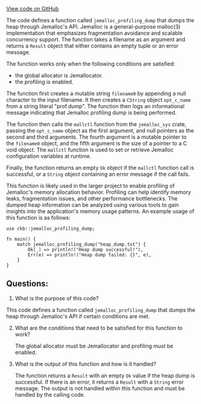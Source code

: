 [View code on GitHub](https://github.com/nervosnetwork/ckb/blob/develop/util/memory-tracker/src/jemalloc.rs)

The code defines a function called `jemalloc_profiling_dump` that dumps the heap through Jemalloc's API. Jemalloc is a general-purpose malloc(3) implementation that emphasizes fragmentation avoidance and scalable concurrency support. The function takes a filename as an argument and returns a `Result` object that either contains an empty tuple or an error message.

The function works only when the following conditions are satisfied:
- the global allocator is Jemallocator.
- the profiling is enabled.

The function first creates a mutable string `filename0` by appending a null character to the input filename. It then creates a `CString` object `opt_c_name` from a string literal "prof.dump". The function then logs an informational message indicating that Jemalloc profiling dump is being performed.

The function then calls the `mallctl` function from the `jemalloc_sys` crate, passing the `opt_c_name` object as the first argument, and null pointers as the second and third arguments. The fourth argument is a mutable pointer to the `filename0` object, and the fifth argument is the size of a pointer to a C void object. The `mallctl` function is used to set or retrieve Jemalloc configuration variables at runtime.

Finally, the function returns an empty `Ok` object if the `mallctl` function call is successful, or a `String` object containing an error message if the call fails.

This function is likely used in the larger project to enable profiling of Jemalloc's memory allocation behavior. Profiling can help identify memory leaks, fragmentation issues, and other performance bottlenecks. The dumped heap information can be analyzed using various tools to gain insights into the application's memory usage patterns. An example usage of this function is as follows:

```
use ckb::jemalloc_profiling_dump;

fn main() {
    match jemalloc_profiling_dump("heap_dump.txt") {
        Ok(_) => println!("Heap dump successful!"),
        Err(e) => println!("Heap dump failed: {}", e),
    }
}
```
## Questions:
 1. What is the purpose of this code?

   This code defines a function called `jemalloc_profiling_dump` that dumps the heap through Jemalloc's API if certain conditions are met.

2. What are the conditions that need to be satisfied for this function to work?

   The global allocator must be Jemallocator and profiling must be enabled.

3. What is the output of this function and how is it handled?

   The function returns a `Result` with an empty `Ok` value if the heap dump is successful. If there is an error, it returns a `Result` with a `String` error message. The output is not handled within this function and must be handled by the calling code.
